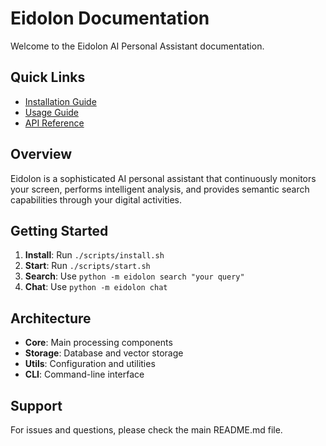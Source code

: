 # Eidolon Documentation

Welcome to the Eidolon AI Personal Assistant documentation.

## Quick Links

- [Installation Guide](installation.md)
- [Usage Guide](usage.md)
- [API Reference](api.md)

## Overview

Eidolon is a sophisticated AI personal assistant that continuously monitors your screen, performs intelligent analysis, and provides semantic search capabilities through your digital activities.

## Getting Started

1. **Install**: Run `./scripts/install.sh`
2. **Start**: Run `./scripts/start.sh`
3. **Search**: Use `python -m eidolon search "your query"`
4. **Chat**: Use `python -m eidolon chat`

## Architecture

- **Core**: Main processing components
- **Storage**: Database and vector storage
- **Utils**: Configuration and utilities
- **CLI**: Command-line interface

## Support

For issues and questions, please check the main README.md file.
